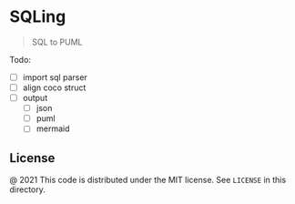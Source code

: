 # SQLing

> SQL to PUML

Todo:

 - [ ] import sql parser
 - [ ] align coco struct
 - [ ] output
    - [ ] json
    - [ ] puml
    - [ ] mermaid

License
---

@ 2021 This code is distributed under the MIT license. See `LICENSE` in this directory.
